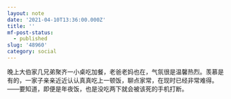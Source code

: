 ```yaml
---
layout: note
date: '2021-04-10T13:36:00.000Z'
title: ''
mf-post-status:
  - published
slug: '48960'
category: social
---
```

晚上大伯家几兄弟聚齐一小桌吃加餐，老爸老妈也在，气氛很是温馨热烈。羡慕是有的，一家子亲亲近近认认真真吃上一顿饭，聊点家常，在现时已经非常难得。——要知道，即便是年夜饭，也是没吃两下就会被该死的手机打断。
